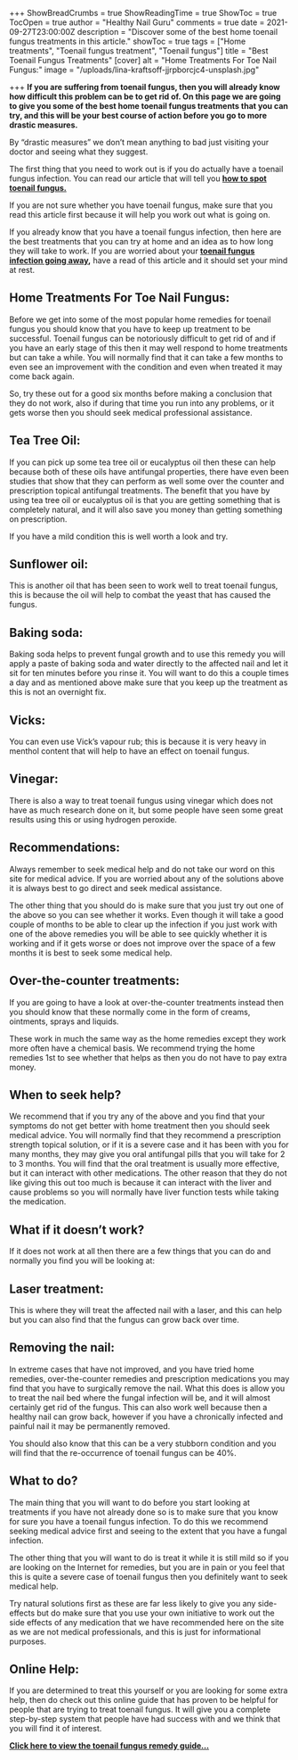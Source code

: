 +++
ShowBreadCrumbs = true
ShowReadingTime = true
ShowToc = true
TocOpen = true
author = "Healthy Nail Guru"
comments = true
date = 2021-09-27T23:00:00Z
description = "Discover some of the best home toenail fungus treatments in this article."
showToc = true
tags = ["Home treatments", "Toenail fungus treatment", "Toenail fungus"]
title = "Best Toenail Fungus Treatments"
[cover]
alt = "Home Treatments For Toe Nail Fungus:"
image = "/uploads/lina-kraftsoff-jjrpborcjc4-unsplash.jpg"

+++
**If you are suffering from toenail fungus, then you will already know how difficult this problem can be to get rid of. On this page we are going to give you some of the best home toenail fungus treatments that you can try, and this will be your best course of action before you go to more drastic measures.**

By “drastic measures” we don’t mean anything to bad just visiting your doctor and seeing what they suggest.

The first thing that you need to work out is if you do actually have a toenail fungus infection. You can read our article that will tell you [**how to spot toenail fungus.**](https://healthynailguru.com/posts/how-to-spot-toe-nail-fungus/)

If you are not sure whether you have toenail fungus, make sure that you read this article first because it will help you work out what is going on.

If you already know that you have a toenail fungus infection, then here are the best treatments that you can try at home and an idea as to how long they will take to work. If you are worried about your [**toenail fungus infection going away**](https://healthynailguru.com/posts/will-toenail-fungus-go-away-on-it-s-own/)**,** have a read of this article and it should set your mind at rest.

## Home Treatments For Toe Nail Fungus:

Before we get into some of the most popular home remedies for toenail fungus you should know that you have to keep up treatment to be successful. Toenail fungus can be notoriously difficult to get rid of and if you have an early stage of this then it may well respond to home treatments but can take a while. You will normally find that it can take a few months to even see an improvement with the condition and even when treated it may come back again.

So, try these out for a good six months before making a conclusion that they do not work, also if during that time you run into any problems, or it gets worse then you should seek medical professional assistance.

## Tea Tree Oil:

If you can pick up some tea tree oil or eucalyptus oil then these can help because both of these oils have antifungal properties, there have even been studies that show that they can perform as well some over the counter and prescription topical antifungal treatments. The benefit that you have by using tea tree oil or eucalyptus oil is that you are getting something that is completely natural, and it will also save you money than getting something on prescription.

If you have a mild condition this is well worth a look and try.

## Sunflower oil:

This is another oil that has been seen to work well to treat toenail fungus, this is because the oil will help to combat the yeast that has caused the fungus.

## Baking soda:

Baking soda helps to prevent fungal growth and to use this remedy you will apply a paste of baking soda and water directly to the affected nail and let it sit for ten minutes before you rinse it. You will want to do this a couple times a day and as mentioned above make sure that you keep up the treatment as this is not an overnight fix.

## Vicks:

You can even use Vick’s vapour rub; this is because it is very heavy in menthol content that will help to have an effect on toenail fungus.

## Vinegar:

There is also a way to treat toenail fungus using vinegar which does not have as much research done on it, but some people have seen some great results using this or using hydrogen peroxide.

## Recommendations:

Always remember to seek medical help and do not take our word on this site for medical advice. If you are worried about any of the solutions above it is always best to go direct and seek medical assistance.

The other thing that you should do is make sure that you just try out one of the above so you can see whether it works. Even though it will take a good couple of months to be able to clear up the infection if you just work with one of the above remedies you will be able to see quickly whether it is working and if it gets worse or does not improve over the space of a few months it is best to seek some medical help.

## Over-the-counter treatments:

If you are going to have a look at over-the-counter treatments instead then you should know that these normally come in the form of creams, ointments, sprays and liquids.

These work in much the same way as the home remedies except they work more often have a chemical basis. We recommend trying the home remedies 1st to see whether that helps as then you do not have to pay extra money.

## When to seek help?

We recommend that if you try any of the above and you find that your symptoms do not get better with home treatment then you should seek medical advice. You will normally find that they recommend a prescription strength topical solution, or if it is a severe case and it has been with you for many months, they may give you oral antifungal pills that you will take for 2 to 3 months. You will find that the oral treatment is usually more effective, but it can interact with other medications. The other reason that they do not like giving this out too much is because it can interact with the liver and cause problems so you will normally have liver function tests while taking the medication.

## What if it doesn’t work?

If it does not work at all then there are a few things that you can do and normally you find you will be looking at:

## Laser treatment:

This is where they will treat the affected nail with a laser, and this can help but you can also find that the fungus can grow back over time.

## Removing the nail:

In extreme cases that have not improved, and you have tried home remedies, over-the-counter remedies and prescription medications you may find that you have to surgically remove the nail. What this does is allow you to treat the nail bed where the fungal infection will be, and it will almost certainly get rid of the fungus. This can also work well because then a healthy nail can grow back, however if you have a chronically infected and painful nail it may be permanently removed.

You should also know that this can be a very stubborn condition and you will find that the re-occurrence of toenail fungus can be 40%.

## What to do?

The main thing that you will want to do before you start looking at treatments if you have not already done so is to make sure that you know for sure you have a toenail fungus infection. To do this we recommend seeking medical advice first and seeing to the extent that you have a fungal infection.

The other thing that you will want to do is treat it while it is still mild so if you are looking on the Internet for remedies, but you are in pain or you feel that this is quite a severe case of toenail fungus then you definitely want to seek medical help.

Try natural solutions first as these are far less likely to give you any side-effects but do make sure that you use your own initiative to work out the side effects of any medication that we have recommended here on the site as we are not medical professionals, and this is just for informational purposes.

## Online Help:

If you are determined to treat this yourself or you are looking for some extra help, then do check out this online guide that has proven to be helpful for people that are trying to treat toenail fungus. It will give you a complete step-by-step system that people have had success with and we think that you will find it of interest.

[**Click here to view the toenail fungus remedy guide…**](#)
